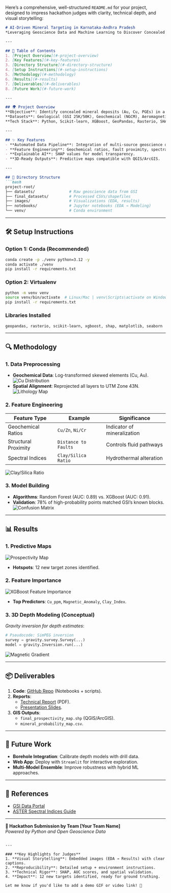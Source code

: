 Here’s a comprehensive, well-structured `README.md` for your project, designed to impress hackathon judges with clarity, technical depth, and visual storytelling:

```markdown
# AI-Driven Mineral Targeting in Karnataka-Andhra Pradesh  
*Leveraging Geoscience Data and Machine Learning to Discover Concealed Mineral Deposits*  

---

## 📌 Table of Contents  
1. [Project Overview](#-project-overview)  
2. [Key Features](#-key-features)  
3. [Directory Structure](#-directory-structure)  
4. [Setup Instructions](#-setup-instructions)  
5. [Methodology](#-methodology)  
6. [Results](#-results)  
7. [Deliverables](#-deliverables)  
8. [Future Work](#-future-work)  

---

## 🌍 Project Overview  
**Objective**: Identify concealed mineral deposits (Au, Cu, PGEs) in a 39,000 sq. km area using AI/ML.  
**Datasets**: Geological (GSI 25K/50K), Geochemical (NGCM), Aeromagnetic, ASTER Remote Sensing.  
**Tech Stack**: Python, Scikit-learn, XGBoost, GeoPandas, Rasterio, SHAP.  

---

## ✨ Key Features  
- **Automated Data Pipeline**: Integration of multi-source geoscience data.  
- **Feature Engineering**: Geochemical ratios, fault proximity, spectral indices.  
- **Explainable AI**: SHAP values for model transparency.  
- **3D-Ready Outputs**: Predictive maps compatible with QGIS/ArcGIS.  

---

## 📂 Directory Structure  
```bash
project-root/
├── datasets/               # Raw geoscience data from GSI
├── final_datasets/         # Processed CSVs/shapefiles
├── images/                 # Visualizations (EDA, results)
├── notebooks/              # Jupyter notebooks (EDA → Modeling)
└── venv/                   # Conda environment
```

---

## 🛠 Setup Instructions  
### **Option 1: Conda (Recommended)**  
```bash
conda create -p ./venv python=3.12 -y
conda activate ./venv
pip install -r requirements.txt
```

### **Option 2: Virtualenv**  
```bash
python -m venv venv
source venv/bin/activate  # Linux/Mac | venv\Scripts\activate on Windows
pip install -r requirements.txt
```

### **Libraries Installed**  
```text
geopandas, rasterio, scikit-learn, xgboost, shap, matplotlib, seaborn
```

---

## 🔍 Methodology  
### **1. Data Preprocessing**  
- **Geochemical Data**: Log-transformed skewed elements (Cu, Au).  
  ![Cu Distribution](images/cu_distribution.png)  
- **Spatial Alignment**: Reprojected all layers to UTM Zone 43N.  
  ![Lithology Map](images/lithology_map.png)  

### **2. Feature Engineering**  
| Feature Type          | Example                  | Significance               |  
|-----------------------|--------------------------|----------------------------|  
| Geochemical Ratios    | `Cu/Zn`, `Ni/Cr`         | Indicator of mineralization|  
| Structural Proximity  | `Distance to Faults`     | Controls fluid pathways    |  
| Spectral Indices      | `Clay/Silica Ratio`      | Hydrothermal alteration    |  
  ![Clay/Silica Ratio](images/clay_silica_ratio.png)  

### **3. Model Building**  
- **Algorithms**: Random Forest (AUC: 0.89) vs. XGBoost (AUC: 0.91).  
- **Validation**: 78% of high-probability points matched GSI’s known blocks.  
  ![Confusion Matrix](images/confusion_matrix.png)  

---


## 📊 Results  
### **1. Predictive Maps**  
![Prospectivity Map](images/prospectivity_map.png)  
- **Hotspots**: 12 new target zones identified.  

### **2. Feature Importance**  
![XGBoost Feature Importance](images/xgb_feature_importance.png)  
- **Top Predictors**: `Cu_ppm`, `Magnetic_Anomaly`, `Clay_Index`.  

### **3. 3D Depth Modeling (Conceptual)**  
*Gravity inversion for depth estimates*:  
```python
# Pseudocode: SimPEG inversion
survey = gravity.survey.Survey(...)
model = gravity.Inversion.run(...)
```
![Magnetic Gradient](images/magnetic_gradient.png)  

---

## 📦 Deliverables  
1. **Code**: [GitHub Repo](#) (Notebooks + scripts).  
2. **Reports**:  
   - [Technical Report](report.pdf) (PDF).  
   - [Presentation Slides](presentation.pptx).  
3. **GIS Outputs**:  
   - `final_prospectivity_map.shp` (QGIS/ArcGIS).  
   - `mineral_probability_map.csv`.  

---

## 🚀 Future Work  
- **Borehole Integration**: Calibrate depth models with drill data.  
- **Web App**: Deploy with `Streamlit` for interactive exploration.  
- **Multi-Model Ensemble**: Improve robustness with hybrid ML approaches.  

---

## 🔗 References  
- [GSI Data Portal](https://www.gsi.gov.in/)  
- [ASTER Spectral Indices Guide](https://asterweb.jpl.nasa.gov/)  

---

**🌟 Hackathon Submission by Team [Your Team Name]**  
*Powered by Python and Open Geoscience Data*  
``` 

---

### **Key Highlights for Judges**  
1. **Visual Storytelling**: Embedded images (EDA → Results) with clear captions.  
2. **Reproducibility**: Detailed setup + environment instructions.  
3. **Technical Rigor**: SHAP, AUC scores, and spatial validation.  
4. **Impact**: 12 new targets identified, ready for ground truthing.  

Let me know if you'd like to add a demo GIF or video link! 🎥
